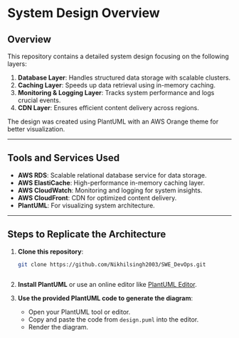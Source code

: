 # System Design Overview

## Overview
This repository contains a detailed system design focusing on the following layers:
1. **Database Layer**: Handles structured data storage with scalable clusters.
2. **Caching Layer**: Speeds up data retrieval using in-memory caching.
3. **Monitoring & Logging Layer**: Tracks system performance and logs crucial events.
4. **CDN Layer**: Ensures efficient content delivery across regions.

The design was created using PlantUML with an AWS Orange theme for better visualization.

---

## Tools and Services Used
- **AWS RDS**: Scalable relational database service for data storage.
- **AWS ElastiCache**: High-performance in-memory caching layer.
- **AWS CloudWatch**: Monitoring and logging for system insights.
- **AWS CloudFront**: CDN for optimized content delivery.
- **PlantUML**: For visualizing system architecture.

---

## Steps to Replicate the Architecture

1. **Clone this repository**:  
   ```bash
   git clone https://github.com/Nikhilsingh2003/SWE_DevOps.git
  
 2. **Install PlantUML** or use an online editor like [PlantUML Editor](https://plantuml-editor.kkeisuke.dev/).

3. **Use the provided PlantUML code to generate the diagram**:  
   - Open your PlantUML tool or editor.  
   - Copy and paste the code from `design.puml` into the editor.  
   - Render the diagram.


